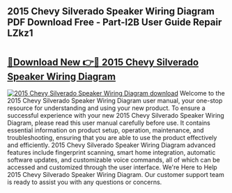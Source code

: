 ## 2015 Chevy Silverado Speaker Wiring Diagram PDF Download Free - Part-l2B User Guide Repair LZkz1

# <h2><a href="http://dfkydqh.blite.top/?on=2015+Chevy+Silverado+Speaker+Wiring+Diagram">🔗Download New 👉🔴 2015 Chevy Silverado Speaker Wiring Diagram</a></h2>

[![2015 Chevy Silverado Speaker Wiring Diagram download](https://i.imgur.com/lujVjoI.png)](http://dfkydqh.blite.top/?on=2015+Chevy+Silverado+Speaker+Wiring+Diagram)
Welcome to the 2015 Chevy Silverado Speaker Wiring Diagram user manual, your one-stop resource for understanding and using your new product. To ensure a successful experience with your new 2015 Chevy Silverado Speaker Wiring Diagram, please read this user manual carefully before use. It contains essential information on product setup, operation, maintenance, and troubleshooting, ensuring that you are able to use the product effectively and efficiently. 2015 Chevy Silverado Speaker Wiring Diagram advanced features include fingerprint scanning, smart home integration, automatic software updates, and customizable voice commands, all of which can be accessed and customized through the user interface. We're Here to Help 2015 Chevy Silverado Speaker Wiring Diagram. Our customer support team is ready to assist you with any questions or concerns.
